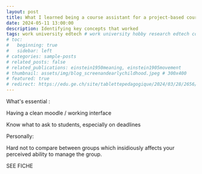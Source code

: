 ```yaml
---
layout: post
title: What I learned being a course assistant for a project-based course
date: 2024-05-11 13:00:00
description: Identifying key concepts that worked
tags: work university edtech # work university hobby research edtech code ux ui data psychology videogames misc book
# toc:
#   beginning: true
#   sidebar: left
# categories: sample-posts
# related_posts: false
# related_publications: einstein1950meaning, einstein1905movement
# thumbnail: assets/img/blog_screenandearlychildhood.jpeg # 300x400
# featured: true
# redirect: https://edu.ge.ch/site/tablettepedagogique/2024/03/28/2656/
---
```


What's essential :

Having a clean moodle / working interface

Know what to ask to students, especially on deadlines

Personally:

Hard not to compare between groups which insidiously affects your perceived ability to manage the group.

SEE FICHE

